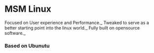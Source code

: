 # MSM Linux

Focused on User experience and Performance._
Tweaked to serve as a better starting point into the linux world._
Fully built on opensource software._

### Based on Ubunutu
